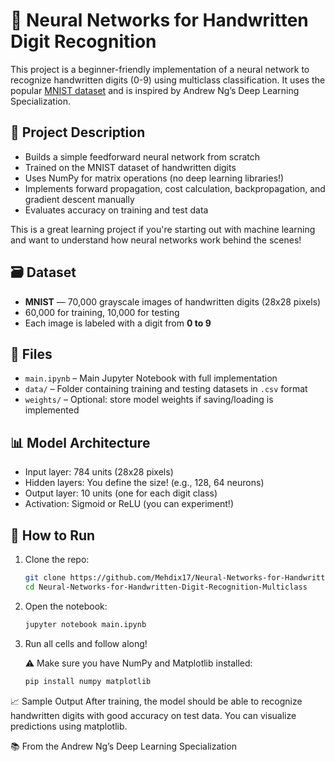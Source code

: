 # 🧠 Neural Networks for Handwritten Digit Recognition

This project is a beginner-friendly implementation of a neural network to recognize handwritten digits (0-9) using multiclass classification. It uses the popular [MNIST dataset](http://yann.lecun.com/exdb/mnist/) and is inspired by Andrew Ng’s Deep Learning Specialization.

## 📌 Project Description

- Builds a simple feedforward neural network from scratch
- Trained on the MNIST dataset of handwritten digits
- Uses NumPy for matrix operations (no deep learning libraries!)
- Implements forward propagation, cost calculation, backpropagation, and gradient descent manually
- Evaluates accuracy on training and test data

This is a great learning project if you're starting out with machine learning and want to understand how neural networks work behind the scenes!

## 🗃️ Dataset

- **MNIST** — 70,000 grayscale images of handwritten digits (28x28 pixels)
- 60,000 for training, 10,000 for testing
- Each image is labeled with a digit from **0 to 9**

## 📁 Files

- `main.ipynb` – Main Jupyter Notebook with full implementation
- `data/` – Folder containing training and testing datasets in `.csv` format
- `weights/` – Optional: store model weights if saving/loading is implemented

## 📊 Model Architecture

- Input layer: 784 units (28x28 pixels)
- Hidden layers: You define the size! (e.g., 128, 64 neurons)
- Output layer: 10 units (one for each digit class)
- Activation: Sigmoid or ReLU (you can experiment!)

## 🚀 How to Run

1. Clone the repo:
   ```bash
   git clone https://github.com/Mehdix17/Neural-Networks-for-Handwritten-Digit-Recognition-Multiclass.git
   cd Neural-Networks-for-Handwritten-Digit-Recognition-Multiclass

2. Open the notebook:
   ```bash
   jupyter notebook main.ipynb

3. Run all cells and follow along!

   ⚠️ Make sure you have NumPy and Matplotlib installed:
   ```bash
   pip install numpy matplotlib

📈 Sample Output
After training, the model should be able to recognize handwritten digits with good accuracy on test data. You can visualize predictions using matplotlib.

📚 From the Andrew Ng’s Deep Learning Specialization
